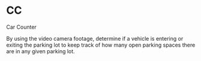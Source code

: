 # CC
Car Counter

By using the video camera footage, determine if a vehicle is entering or exiting the parking lot to keep track of how many open parking spaces there are in any given parking lot.
